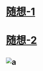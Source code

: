 # [随想-1](iamtheking452.github.io/suixiang-1)
# [随想-2](iamtheking452.github.io/suixiang-2)
## ![a](http://image.baidu.com/search/detail?ct=503316480&z=0&ipn=d&word=%E5%9B%BE%E7%89%87&hs=0&pn=0&spn=0&di=113313207810&pi=0&rn=1&tn=baiduimagedetail&is=0%2C0&ie=utf-8&oe=utf-8&cl=2&lm=-1&cs=594559231%2C2167829292&os=2394225117%2C7942915&simid=3436308227%2C304878115&adpicid=0&lpn=0&ln=30&fr=ala&fm=&sme=&cg=&bdtype=0&oriquery=&objurl=http%3A%2F%2Fimg.taopic.com%2Fuploads%2Fallimg%2F120727%2F201995-120HG1030762.jpg&fromurl=ippr_z2C%24qAzdH3FAzdH3Fooo_z%26e3Bpw5rtv_z%26e3Bv54AzdH3Fejvp56AzdH3Fda8da0AzdH3Fdanll9_z%26e3Bip4s&gsm=0)
